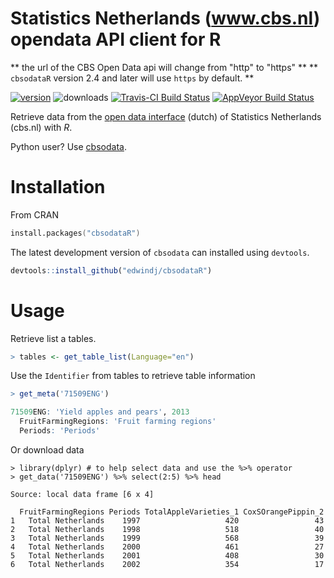 # Statistics Netherlands (www.cbs.nl) opendata API client for R

** the url of the CBS Open Data api will change from "http" to "https" **
** `cbsodataR` version 2.4 and later will use `https` by default. **

[![version](http://www.r-pkg.org/badges/version/cbsodataR)](https://cran.r-project.org/web/packages/cbsodataR)
![downloads](http://cranlogs.r-pkg.org/badges/cbsodataR)
[![Travis-CI Build Status](https://travis-ci.org/edwindj/cbsodataR.png?branch=master)](https://travis-ci.org/edwindj/cbsodataR)
[![AppVeyor Build Status](https://ci.appveyor.com/api/projects/status/github/edwindj/cbsodatar?branch=master)](https://ci.appveyor.com/project/edwindj/cbsodatar)

Retrieve data from the [open data interface](http://www.cbs.nl/nl-NL/menu/cijfers/statline/open-data/default.htm) (dutch) of Statistics Netherlands (cbs.nl) with *R*. 

Python user?  Use [cbsodata](https://github.com/J535D165/cbsodata).

# Installation

From CRAN
```S
install.packages("cbsodataR")
``` 

The latest development version of `cbsodata` can installed using `devtools`.

```R
devtools::install_github("edwindj/cbsodataR")
```

# Usage

Retrieve list a tables.
```R
> tables <- get_table_list(Language="en")
```

Use the `Identifier` from tables to retrieve table information

```R
> get_meta('71509ENG')

71509ENG: 'Yield apples and pears', 2013
  FruitFarmingRegions: 'Fruit farming regions'
  Periods: 'Periods' 
```

Or download data

```
> library(dplyr) # to help select data and use the %>% operator
> get_data('71509ENG') %>% select(2:5) %>% head

Source: local data frame [6 x 4]

  FruitFarmingRegions Periods TotalAppleVarieties_1 CoxSOrangePippin_2
1   Total Netherlands    1997                   420                 43
2   Total Netherlands    1998                   518                 40
3   Total Netherlands    1999                   568                 39
4   Total Netherlands    2000                   461                 27
5   Total Netherlands    2001                   408                 30
6   Total Netherlands    2002                   354                 17

```

